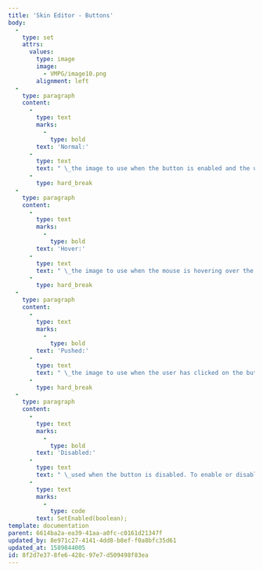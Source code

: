 ```yaml
---
title: 'Skin Editor - Buttons'
body:
  -
    type: set
    attrs:
      values:
        type: image
        image:
          - VMPG/image10.png
        alignment: left
  -
    type: paragraph
    content:
      -
        type: text
        marks:
          -
            type: bold
        text: 'Normal:'
      -
        type: text
        text: " \_the image to use when the button is enabled and the user isn’t interacting with it."
      -
        type: hard_break
  -
    type: paragraph
    content:
      -
        type: text
        marks:
          -
            type: bold
        text: 'Hover:'
      -
        type: text
        text: " \_the image to use when the mouse is hovering over the button."
      -
        type: hard_break
  -
    type: paragraph
    content:
      -
        type: text
        marks:
          -
            type: bold
        text: 'Pushed:'
      -
        type: text
        text: " \_the image to use when the user has clicked on the button."
      -
        type: hard_break
  -
    type: paragraph
    content:
      -
        type: text
        marks:
          -
            type: bold
        text: 'Disabled:'
      -
        type: text
        text: " \_used when the button is disabled. To enable or disable a control, simply call "
      -
        type: text
        marks:
          -
            type: code
        text: SetEnabled(boolean);
template: documentation
parent: 6614ba2a-ea39-41aa-a0fc-c0161d21347f
updated_by: 8e971c27-4141-4dd8-b8ef-f0a8bfc35d61
updated_at: 1589844005
id: 8f2d7e37-8fe6-428c-97e7-d509498f83ea
---
```

